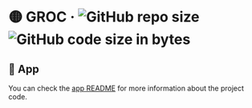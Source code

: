 # 🟡 GROC &middot; ![GitHub repo size](https://img.shields.io/github/repo-size/sergih28/groc?style=for-the-badge&logo=github&label=Repo&labelColor=333&color=6cc644) ![GitHub code size in bytes](https://img.shields.io/github/languages/code-size/sergih28/groc?style=for-the-badge&logo=visualstudiocode&label=Code&labelColor=0078d7&color=gray)

## 🚀 App

You can check the [app README](./app/README.md) for more information about the project code.
